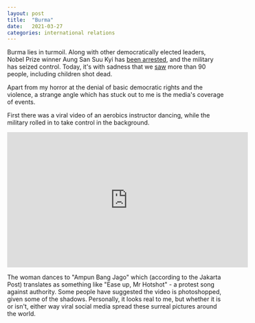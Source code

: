 ```yaml
---
layout: post
title:  "Burma"
date:   2021-03-27 
categories: international relations
---
```


Burma lies in turmoil. Along with other democratically elected leaders, Nobel Prize winner Aung San Suu Kyi has [been arrested](https://www.bbc.com/news/world-asia-55882489), and the military has seized control. Today, it's with sadness that we [saw](https://www.abc.net.au/news/2021-03-28/myanmar-five-year-old-among-almost-100-killed-security-forces/100033752) more than 90 people, including children shot dead. 

Apart from my horror at the denial of basic democratic rights and the violence, a strange angle which has stuck out to me is the media's coverage of events.

First there was a viral video of an aerobics instructor dancing, while the military rolled in to take control in the background.

<iframe width="560" height="315" src="https://www.youtube.com/embed/LM6EVAUEU3E" title="YouTube video player" frameborder="0" allow="accelerometer; autoplay; clipboard-write; encrypted-media; gyroscope; picture-in-picture" allowfullscreen></iframe>

The woman dances to "Ampun Bang Jago" which (according to the Jakarta Post) translates as something like "Ease up, Mr Hotshot" - a protest song against authority. Some people have suggested the video is photoshopped, given some of the shadows. Personally, it looks real to me, but whether it is or isn't, either way viral social media spread these surreal pictures around the world.

